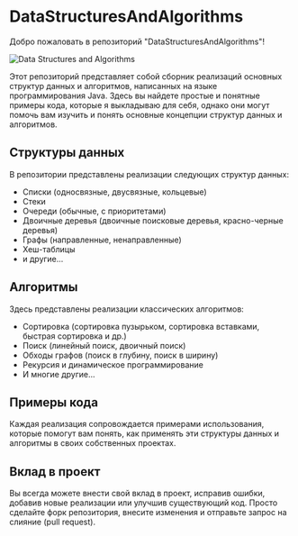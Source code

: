 # DataStructuresAndAlgorithms

Добро пожаловать в репозиторий "DataStructuresAndAlgorithms"!

![Data Structures and Algorithms](https://i.pinimg.com/originals/e4/26/70/e426702edf874b181aced1e2fa5c6cde.gif)

Этот репозиторий представляет собой сборник реализаций основных структур данных и алгоритмов, написанных на языке программирования Java. Здесь вы найдете простые и понятные примеры кода, которые я выкладываю для себя, однако они могут помочь вам изучить и понять основные концепции структур данных и алгоритмов.

## Структуры данных

В репозитории представлены реализации следующих структур данных:

- Списки (односвязные, двусвязные, кольцевые)
- Стеки
- Очереди (обычные, с приоритетами)
- Двоичные деревья (двоичные поисковые деревья, красно-черные деревья)
- Графы (направленные, ненаправленные)
- Хеш-таблицы
- и другие...

## Алгоритмы

Здесь представлены реализации классических алгоритмов:

- Сортировка (сортировка пузырьком, сортировка вставками, быстрая сортировка и др.)
- Поиск (линейный поиск, двоичный поиск)
- Обходы графов (поиск в глубину, поиск в ширину)
- Рекурсия и динамическое программирование
- И многие другие...

## Примеры кода

Каждая реализация сопровождается примерами использования, которые помогут вам понять, как применять эти структуры данных и алгоритмы в своих собственных проектах.

## Вклад в проект

Вы всегда можете внести свой вклад в проект, исправив ошибки, добавив новые реализации или улучшив существующий код. Просто сделайте форк репозитория, внесите изменения и отправьте запрос на слияние (pull request).

